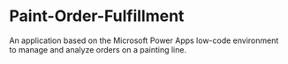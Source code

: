 # Paint-Order-Fulfillment
An application based on the Microsoft Power Apps low-code environment to manage and analyze orders on a painting line.
